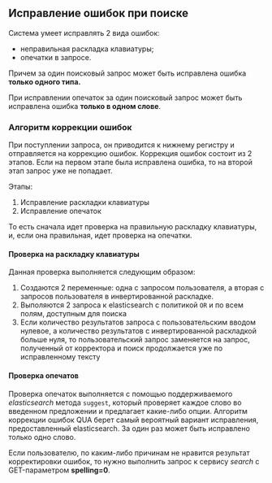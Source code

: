 ## Исправление ошибок при поиске


Система умеет исправлять 2 вида ошибок:
- неправильная раскладка клавиатуры;
- опечатки в запросе.

Причем за один поисковый запрос может быть исправлена ошибка **только одного типа.**

При исправлении опечаток за один поисковый запрос может быть исправлена ошибка
**только в одном слове**.


### Алгоритм коррекции ошибок

При поступлении запроса, он приводится к нижнему регистру и отправляется на
коррекцию ошибок. Коррекция ошибок состоит из 2 этапов. Если на первом этапе
была исправлена ошибка, то на второй этап запрос уже не попадает.

Этапы:

1. Исправление раскладки клавиатуры
2. Исправление опечаток


То есть сначала идет проверка на правильную раскладку клавиатуры, и, если она
правильная, идет проверка на опечатки.


#### Проверка на раскладку клавиатуры

Данная проверка выполняется следующим образом:

1. Создаются 2 переменные: одна с запросом пользователя, а вторая с запросов пользователя в инвертированной раскладке.
1. Выполяются 2 запроса к elasticsearch с политикой `OR` и по всем полям, доступным для поиска
1. Если количество результатов запроса с пользовательским вводом нулевое, а количество результатов с инвертированной раскладкой больше нуля, то пользовательский запрос заменяется на запрос, полученный от корректора и поиск продолжается уже по исправленному тексту


#### Проверка опечатов

Проверка опечаток выполняется с помощью поддерживаемого *elasticsearch* метода
`suggest`, который проверяет каждое слово во введенном предложении и предлагает
какие-либо опции. Алгоритм коррекции ошибок QUA берет самый вероятный вариант
исправления, предоставленный elasticsearch. За один раз может быть исправлено
только одно слово.


Если пользователю, по каким-либо причинам не нравится результат корректировки
ошибок, то нужно выполнить запрос к сервису *search* с GET-параметром **spelling=0**.
